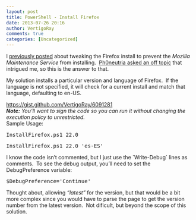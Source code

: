 ```yaml
---
layout: post
title: PowerShell - Install Firefox
date: 2013-07-26 20:16
author: VertigoRay
comments: true
categories: [Uncategorized]
---
```

<p>I <a href="http://go.vertigion.com/MozillaMaintenanceService">previously posted</a> about tweaking the Firefox install to prevent the <em>Mozilla Maintenance Service</em> from installing.  <a href="http://go.vertigion.com/MozillaMaintenanceService#comment-975826718">Ph0neutria asked an off topic</a> that intrigued me, so this is the answer to that.</p>
<p>My solution installs a particular version and language of Firefox.  If the language is not specified, it will check for a current install and match that language, defaulting to en-US.<!-- more --></p>
<div class="gist"><a href="https://gist.github.com/VertigoRay/6091281">https://gist.github.com/VertigoRay/6091281</a></div>
<div><em><strong>Note:</strong> You&rsquo;ll want to sign the code so you can run it without changing the execution policy to unrestricted.</em></div>
<div></div>
<div>Sample Usage:</div>
<pre>InstallFirefox.ps1 22.0</pre>
<pre>InstallFirefox.ps1 22.0 'es-ES'</pre>
<p>I know the code isn&rsquo;t commented, but I just use the `Write-Debug` lines as comments.  To see the debug output, you&rsquo;ll need to set the DebugPreference variable:</p>
<pre>$DebugPreference='Continue'</pre>
<p>Thought about, allowing <em>&ldquo;latest&rdquo;</em> for the version, but that would be a bit more complex since you would have to parse the page to get the version number from the latest version.  Not dificult, but beyond the scope of this solution.</p>
